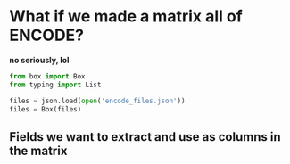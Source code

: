 # What if we made a matrix all of ENCODE?
**no seriously, lol**
``` python
from box import Box
from typing import List

files = json.load(open('encode_files.json'))
files = Box(files)
```

## Fields we want to extract and use as columns in the matrix

``` python

```